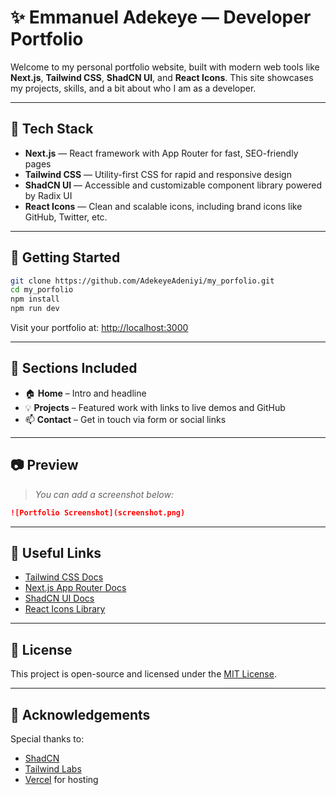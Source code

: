 # ✨ Emmanuel Adekeye — Developer Portfolio

Welcome to my personal portfolio website, built with modern web tools like **Next.js**, **Tailwind CSS**, **ShadCN UI**, and **React Icons**. This site showcases my projects, skills, and a bit about who I am as a developer.

---

## 🔧 Tech Stack

- **Next.js** — React framework with App Router for fast, SEO-friendly pages
- **Tailwind CSS** — Utility-first CSS for rapid and responsive design
- **ShadCN UI** — Accessible and customizable component library powered by Radix UI
- **React Icons** — Clean and scalable icons, including brand icons like GitHub, Twitter, etc.

---

## 🚀 Getting Started

```bash
git clone https://github.com/AdekeyeAdeniyi/my_porfolio.git
cd my_porfolio
npm install
npm run dev
```

Visit your portfolio at: [http://localhost:3000](http://localhost:3000)

---

## 💼 Sections Included

- 🏠 **Home** – Intro and headline
- 💡 **Projects** – Featured work with links to live demos and GitHub
- 📫 **Contact** – Get in touch via form or social links

---

## 📷 Preview

> _You can add a screenshot below:_

```md
![Portfolio Screenshot](screenshot.png)
```

---

## 📎 Useful Links

- [Tailwind CSS Docs](https://tailwindcss.com/docs)
- [Next.js App Router Docs](https://nextjs.org/docs/app)
- [ShadCN UI Docs](https://ui.shadcn.dev)
- [React Icons Library](https://react-icons.github.io/react-icons)

---

## 📄 License

This project is open-source and licensed under the [MIT License](LICENSE).

---

## 🙏 Acknowledgements

Special thanks to:

- [ShadCN](https://ui.shadcn.dev)
- [Tailwind Labs](https://tailwindcss.com)
- [Vercel](https://vercel.com) for hosting
